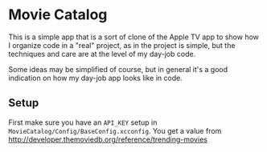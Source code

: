 # Movie Catalog

This is a simple app that is a sort of clone of the Apple TV app to show how I organize code in a "real" project, as in
the project is simple, but the techniques and care are at the level of my day-job code.

Some ideas may be simplified of course, but in general it's a good indication on how my day-job app looks like in code.

## Setup

First make sure you have an `API_KEY` setup in `MovieCatalog/Config/BaseConfig.xcconfig`.
You get a value from http://developer.themoviedb.org/reference/trending-movies

